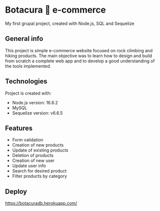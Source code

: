 # Botacura :mount_fuji: e-commerce

My first grupal project, created with Node.js, SQL and Sequelize

## General info
This project is simple e-commerce website focused on rock climbing and hiking products. The main objective
was to learn how to design and build from scratch a complete web app and to develop a good understanding of the tools implemented.
	
## Technologies
Project is created with:
* Node.js version: 16.6.2
* MySQL
* Sequelize version: v6.6.5

## Features
- Form validation
- Creation of new products
- Update of existing products
- Deletion of products
- Creation of new user
- Update user info
- Search for desired product
- Filter products by category

## Deploy
https://botacuradb.herokuapp.com/
